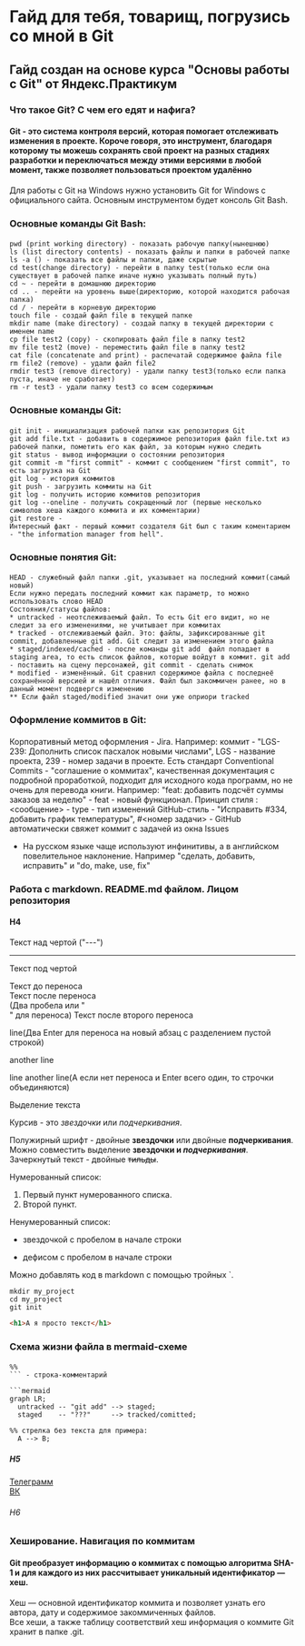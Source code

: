 # Гайд для тебя, товарищ, погрузись со мной в Git
## Гайд создан на основе курса "Основы работы с Git" от Яндекс.Практикум
### Что такое Git? С чем его едят и нафига?
#### Git - это система контроля версий, которая помогает отслеживать изменения в проекте. Короче говоря, это инструмент, благодаря которому ты можешь сохранять свой проект на разных стадиях разработки и переключаться между этими версиями в любой момент, также позволяет пользоваться проектом удалённо <br>

Для работы с Git на Windows нужно установить Git for Windows с официального сайта. Основным инструментом будет консоль Git Bash.

### Основные команды Git Bash:
#### 
``` 
pwd (print working directory) - показать рабочую папку(нынешнюю)
ls (list directory contents) - показать файлы и папки в рабочей папке
ls -a () - показать все файлы и папки, даже скрытые
cd test(change directory) - перейти в папку test(только если она существует в рабочей папке иначе нужно указывать полный путь)
cd ~ - перейти в домашнюю директорию
cd .. - перейти на уровень выше(директорию, которой находится рабочая папка)
cd / - перейти в корневую директорию
touch file - создай файл file в текущей папке
mkdir name (make directory) - создай папку в текущей директории с именем name
cp file test2 (copy) - скопировать файл file в папку test2
mv file test2 (move) - переместить файл file в папку test2
cat file (concatenate and print) - распечатай содержимое файла file
rm file2 (remove) - удали файл file2
rmdir test3 (remove directory) - удали папку test3(только если папка пуста, иначе не сработает)
rm -r test3 - удали папку test3 со всем содержимым
```
### Основные команды Git:
####
```
git init - инициализация рабочей папки как репозитория Git
git add file.txt - добавить в содержимое репозитория файл file.txt из рабочей папки, пометить его как файл, за которым нужно следить
git status - вывод информации о состоянии репозитория
git commit -m "first commit" - коммит с сообщением "first commit", то есть загрузка на Git
git log - история коммитов
git push - загрузить коммиты на Git
git log - получить историю коммитов репозитория
git log --oneline - получить сокращенный лог (первые несколько символов хеша каждого коммита и их комментарии)
git restore - 
Интересный факт - первый коммит создателя Git был с таким коментарием - "the information manager from hell".
```
### Основные понятия Git:
####
```
HEAD - служебный файл папки .git, указывает на последний коммит(самый новый)
Если нужно передать последний коммит как параметр, то можно использовать слово HEAD
Состояния/статусы файлов:
* untracked - неотслеживаемый файл. То есть Git его видит, но не следит за его изменениями, не учитывает при коммитах 
* tracked - отслеживаемый файл. Это: файлы, зафиксированные git commit, добавленные git add. Git следит за изменением этого файла
* staged/indexed/cached - после команды git add  файл попадает в staging area, то есть список файлов, которые войдут в коммит. git add - поставить на сцену персонажей, git commit - сделать снимок
* modified - изменённый. Git сравнил содержимое файла с последнеё сохранённой версией и нашёл отличия. Файл был закоммичен ранее, но в данный момент подвергся изменению
** Если файл staged/modified значит они уже оприори tracked

```
### Оформление коммитов в Git:
####
Корпоративный метод оформления - Jira. Например: коммит - "LGS-239: Дополнить список пасхалок новыми числами", LGS - название проекта, 239 - номер задачи в проекте.
Есть стандарт Conventional Commits - "соглашение о коммитах", качественная документация с подробной проработкой, подходит для исходного кода программ, но не очень для перевода книги. Например: "feat: добавить подсчёт суммы заказов за неделю"  - feat - новый функционал. Принцип стиля <type>: <сообщение> - type - тип изменений 
GitHub-стиль - "Исправить #334, добавить график температуры", #<номер задачи> - GitHub автоматически свяжет коммит с задачей из окна Issues
* На русском языке чаще используют инфинитивы, а в английском повелительное наклонение. Например "сделать, добавить, исправить" и "do, make, use, fix" 

### Работа с markdown. README.md файлом. Лицом репозитория
#### H4
Текст над чертой ("---")

---

Текст под чертой

Текст до переноса  
Текст после переноса <br> (Два пробела или "<br>" для переноса)
Текст после второго переноса

line(Два Enter для переноса на новый абзац с разделением пустой строкой)

another line

line
another line(А если нет переноса и Enter всего один, то строчки объединяются)

Выделение текста

Курсив - это *звездочки* или _подчеркивания_.

Полужирный шрифт - двойные **звездочки** или двойные __подчеркивания__.  
Можно совместить выделение **звездочки и _подчеркивания_**.  
Зачеркнутый текст - двойные ~~тильды~~.

Нумерованный список:  
1. Первый пункт нумерованного списка.  
2. Второй пункт.

Ненумерованный список:
* звездочкой с пробелом в начале строки  
- дефисом с пробелом в начале строки

Можно добавлять код в markdown с помощью тройных `.

```
mkdir my_project
cd my_project
git init
```

```html
<h1>А я просто текст</h1>
```

### Схема жизни файла в mermaid-схеме
####
```
%% 
``` - строка-комментарий 

```mermaid
graph LR;
  untracked -- "git add" --> staged;
  staged    -- "???"     --> tracked/comitted;

%% стрелка без текста для примера: 
  A --> B;
```

##### H5

[Телеграмм](https://t.me/+POIefBtxyqYzYzAy)  
[ВК](https://vk.com/svvell "Адикондрий")
###### H6

### Хеширование. Навигация по коммитам
#### Git преобразует информацию о коммитах с помощью алгоритма SHA-1 и для каждого из них рассчитывает уникальный идентификатор — хеш.<br>
Хеш — основной идентификатор коммита и позволяет узнать его автора, дату и содержимое закоммиченных файлов.<br>
Все хеши, а также таблицу соответствий хеш информация о коммите Git хранит в папке .git. <br>
